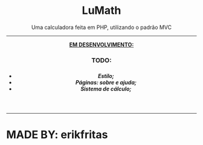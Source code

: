 <header>
  <h1>LuMath</h1>
  <p>Uma calculadora feita em PHP, utilizando o padrão MVC</p>
  <hr>
  <span><strong><u>EM DESENVOLVIMENTO:</u><strong></span>
  <article>
    <h3>TODO:<h3>
    <h5>
      <ul>
        <li>Estilo;</li>
        <li>Páginas: sobre e ajuda;</li>
        <li>Sistema de cálculo;</li>
      </ul>
    </h5>
  </article>
</header>
<hr>
<footer>
  <h1>MADE BY: erikfritas</h1>
</footer>
